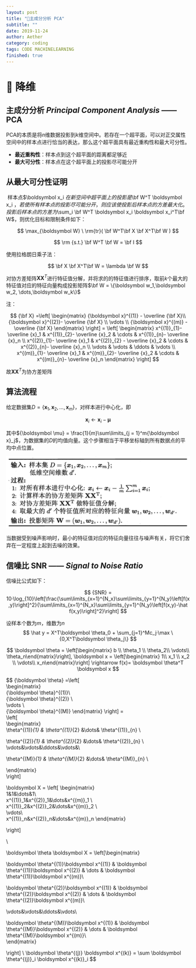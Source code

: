 ```yaml
---
layout: post
title: "🍳主成分分析 PCA"
subtitle: ""
date: 2019-11-24
author: Aether
category: coding
tags: CODE MACHINELEARNING
finished: true
---
```


# 🍳 降维

## 主成分分析 *Principal Component Analysis* —— PCA

PCA的本质是将$n$维数据投影到$k$维空间中。若存在一个超平面，可以对正交属性空间中的样本点进行恰当的表达，那么这个超平面具有最近重构性和最大可分性。

- **最近重构性**：样本点到这个超平面的距离都足够近
- **最大可分性**：样本点在这个超平面上的投影尽可能分开

## 从最大可分性证明

​	样本点$\boldsymbol x_i $在新空间中超平面上的投影是$\bf W^T \boldsymbol x_i $，若使所有样本点的投影尽可能分开，则应该使投影后样本点的方差最大化。投影后样本点的方差为$\sum_i \bf W^T \boldsymbol x_i \boldsymbol x_i^T\bf W$，则优化目标和限制条件如下：


$$
\max_{\boldsymbol W} \ \rm{tr}( \bf W^T\bf X \bf X^T\bf W )
$$

$$
\rm {s.t.}  \bf W^T \bf W = \bf I
$$

使用拉格朗日乘子法：



$$
\bf X \bf X^T\bf W = \lambda \bf W
$$


对协方差矩阵$\boldsymbol X \boldsymbol X^T$进行特征值分解，并将求的的特征值进行排序，取前$k$个最大的特征值对应的特征向量构成投影矩阵$\bf W = \{\boldsymbol w_1,\boldsymbol w_2, \dots,\boldsymbol w_k\}$

注：


$$
{\bf X} =\left[    \begin{matrix}        {\boldsymbol x}^{(1)} - \overline {\bf X}\\        {\boldsymbol x}^{(2)}- \overline {\bf X} \\        \vdots \\        {\boldsymbol x}^{(m)} - \overline {\bf X}   \end{matrix}    \right] =    \left[        \begin{matrix}            x^{(1)}_{1}- \overline {x}_1 & x^{(1)}_{2}- \overline {x}_2   & \cdots & x^{(1)}_{n}- \overline {x}_n   \\            x^{(2)}_{1}- \overline {x}_1 & x^{(2)}_{2} - \overline {x}_2  & \cdots & x^{(2)}_{n}- \overline {x}_n   \\            \vdots & \vdots & \ddots & \vdots \\            x^{(m)}_{1}- \overline {x}_1 & x^{(m)}_{2}- \overline {x}_2 & \cdots & x^{(m)}_{n}- \overline {x}_n        \end{matrix}        \right]
$$


故$\boldsymbol X \boldsymbol X^T$为协方差矩阵

## 算法流程

给定数据集$D = \{ \boldsymbol x_1, \boldsymbol x_2, \dots, \boldsymbol x_m\}$，对样本进行中心化，即


$$
\boldsymbol x_i \leftarrow \boldsymbol x_i - \boldsymbol \mu
$$


其中${\boldsymbol \mu} = \frac{1}{m}\sum\limits_{j = 1}^m{\boldsymbol x}_j$，为数据集的$D$的均值向量。这个步骤相当于平移坐标轴到所有数据点的平均中点位置。

<img src="../img/PCA.png" alt="6" style="zoom:50%;" />

​	当数据受到噪声影响时，最小的特征值对应的特征向量往往与噪声有关，将它们舍弃在一定程度上起到去噪的效果。

## 信噪比 SNR —— *Signal to Noise Ratio*

信噪比公式如下：


$$
{SNR} = 10·\log_{10}\left[\frac{\sum\limits_{x=1}^{N_x}\sum\limits_{y=1}^{N_y}\left[f(x,y)\right]^2}{\sum\limits_{x=1}^{N_x}\sum\limits_{y=1}^{N_y}\left[f(x,y)-\hat f(x,y)\right]^2}\right]
$$





设样本个数为$m$，维数为$n$
$$
\hat y = X^T\boldsymbol \theta_0 + \sum_{j=1}^Mc_j·\max
\{0,X^T\boldsymbol \theta_j\}
$$

$$
\boldsymbol \theta = \left[\begin{matrix}     b  \\     \theta_1 \\    \theta_2\\  \vdots\\     \theta_n\end{matrix}\right],
\boldsymbol x = \left[\begin{matrix}   1\\   x_1  \\     x_2 \\       \vdots\\     x_n\end{matrix}\right] \rightarrow f(x)= \boldsymbol \theta^T \boldsymbol x
$$


$$
{\boldsymbol \theta} =\left[    
\begin{matrix}        
{\boldsymbol \theta}^{(1)}\\        
{\boldsymbol \theta}^{(2)} \\        
\vdots \\        
{\boldsymbol \theta}^{(M)} 
\end{matrix}    \right] =    
\left[        
\begin{matrix}            
\theta^{(1)}_{1} & \theta^{(1)}_{2}  &\dots& \theta^{(1)}_{n}   \\      

\theta^{(2)}_{1} & \theta^{(2)}_{2}  &\dots& \theta^{(2)}_{n}   \\   
\vdots&\vdots&\ddots&\vdots&\\

\theta^{(M)}_{1} & \theta^{(M)}_{2}  &\dots& \theta^{(M)}_{n}   \\   

\end{matrix}        
\right] 

\boldsymbol X = 
\left[
\begin{matrix}   
1&1&\dots&1\\  
x^{(1)}_1&x^{(2)}_1&\dots&x^{(m)}_1  \\     
x^{(1)}_2&x^{(2)}_2&\dots&x^{(m)}_2 \\       
\vdots\\     
x^{(1)}_n&x^{(2)}_n&\dots&x^{(m)}_n
\end{matrix}

\right]

\\

\boldsymbol \theta \boldsymbol X = 
\left[\begin{matrix}   
 
\boldsymbol \theta^{(1)}\boldsymbol x^{(1)} &
\boldsymbol \theta^{(1)}\boldsymbol x^{(2)} &
\dots &
\boldsymbol \theta^{(1)}\boldsymbol x^{(m)}\\ 

\boldsymbol \theta^{(2)}\boldsymbol x^{(1)} &
\boldsymbol \theta^{(2)}\boldsymbol x^{(2)} &
\dots &
\boldsymbol \theta^{(2)}\boldsymbol x^{(m)}\\    

\vdots&\vdots&\ddots&\vdots\\     
 
\boldsymbol \theta^{(M)}\boldsymbol x^{(1)} &
\boldsymbol \theta^{(M)}\boldsymbol x^{(2)} &
\dots &
\boldsymbol \theta^{(M)}\boldsymbol x^{(m)}\\   
\end{matrix}

\right]
\\
\boldsymbol \theta^{(j)} \boldsymbol x^{(k)} =  \sum  \boldsymbol \theta^{(j)}_i \boldsymbol x^{(k)}_i
$$


